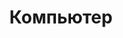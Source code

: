 ---
layout: default
title: Компьютер
parent: Google Календарь
grand_parent: Календарь
nav_order: 1
permalink: "/#%D0%BA%D0%BE%D0%BC%D0%BF%D1%8C%D1%8E%D1%82%D0%B5%D1%80"
---